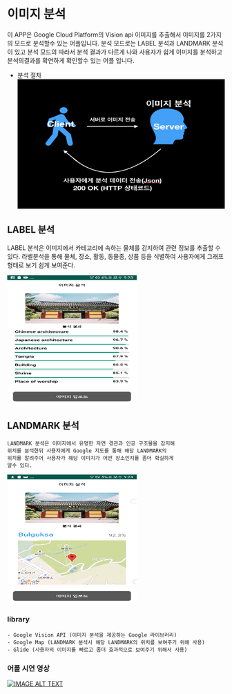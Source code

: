 # 이미지 분석
  이 APP은 Google Cloud Platform의 Vision api 이미지를 추출해서 이미지를 2가지의 모드로 분석할수 있는 어플입니다.
  분석 모드로는 LABEL 분석과 LANDMARK 분석이 있고 분석 모드의 따라서 분석 결과가 다르게 나와
  사용자가 쉽게 이미지를 분석하고 분석의결과를 확연하게 확인할수 있는 어플 입니다.

  - 분석 절차
  <img width="700px" height="300px" src="./app/src/main/res/drawable/dataAnalysis.png"></img>

## LABEL 분석
  LABEL 분석은 이미지에서 카테고리에 속하는 물체를 감지하여 관련 정보를 추출할 수 있다.
  라벨분석을 통해 물체, 장소, 활동, 동물종, 상품 등을 식별하여 사용자에게 그래프형태로 보기 쉽게 보여준다.

  <img width="300px" height="300px" src="./app/src/main/res/drawable/labelAnalysis.png"></img>

## LANDMARK 분석
    LANDMARK 분석은 이미지에서 유명한 자연 경관과 인공 구조물을 감지해
    위치를 분석한뒤 사용자에게 Google 지도를 통해 해당 LANDMARK의
    위치를 알려주어 사용자가 해당 이미지가 어떤 장소인지를 좀더 확실하게
    알수 있다.

<img width="300px" height="300px" src="./app/src/main/res/drawable/landmarkAnalysis.png"></img>

### library  
    - Google Vision API (이미지 분석을 제공하는 Google 라이브러리)
    - Google Map (LANDMARK 분석시 해당 LANDMARK의 위치를 보여주기 위해 사용)
    - Glide (사용자의 이미지를 빠르고 좀더 효과적으로 보여주기 위해서 사용)

### 어플 시연 영상
[![IMAGE ALT TEXT](https://img.youtube.com/vi/euhvDLVBtgo/0.jpg)](http://www.youtube.com/watch?v=euhvDLVBtgo "어플 시연 영상")
